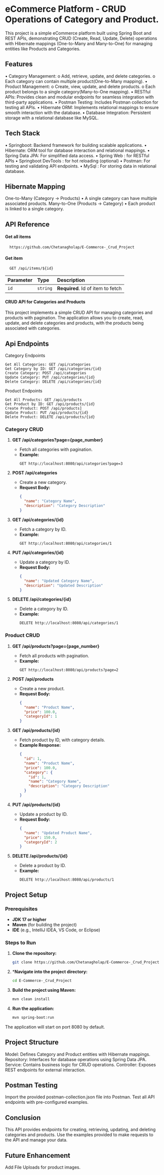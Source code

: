 
# eCommerce Platform - CRUD Operations of Category and Product.

This project is a simple eCommerce platform built using Spring Boot and REST APIs, demonstrating CRUD (Create, Read, Update, Delete) operations with Hibernate mappings (One-to-Many and Many-to-One) for managing entities like Products and Categories.

## Features

•	Category Management:
          o	Add, retrieve, update, and delete categories.
          o	Each category can contain multiple product(One-to-Many mapping).
•	Product Management:
           o Create, view, update, and delete products.
           o Each product belongs to a single category(Many-to-One mapping).
•	RESTful APIs: 
            Provides clean and modular endpoints for seamless integration with third-party applications.
•	Postman Testing: 
            Includes Postman collection for testing all APIs.
•	Hibernate ORM: 
            Implements relational mappings to ensure smooth interaction with the database.
• Database Integration: 
            Persistent storage with a relational database like MySQL.

## Tech Stack

•	Springboot: Backend framework for building scalable applications.
•	Hibernate:  ORM tool for database interaction and relational mappings.
•	Spring Data JPA: For simplified data access.
•	Spring Web : for RESTful APIs
•	Springboot DevTools : for hot reloading (optional)
•	Postman: For testing and validating API endpoints.
•	MySql : For storing data in relational database.

## Hibernate Mapping

 One-to-Many (Category → Products)
            •	A single category can have multiple associated products.
Many-to-One (Products → Category) 
            •	Each product is linked to a single category.
            
## API Reference

#### Get all items

```http
  https://github.com/Chetanagholap/E-Commerce-_Crud_Project
```

#### Get item

```http
  GET /api/items/${id}
```

| Parameter | Type     | Description                       |
| :-------- | :------- | :-------------------------------- |
| `id`      | `string` | **Required**. Id of item to fetch |


#### CRUD API for Categories and Products

This project implements a simple CRUD API for managing categories and products with pagination. The application allows you to create, read, update, and delete categories and products, with the products being associated with categories.

## Api Endpoints

Category Endpoints

    Get All Categories: GET /api/categories
    Get Category by ID: GET /api/categories/{id}
    Create Category: POST /api/categories
    Update Category: PUT /api/categories/{id}
    Delete Category: DELETE /api/categories/{id}

Product Endpoints

    Get All Products: GET /api/products
    Get Product by ID: GET /api/products/{id}
    Create Product: POST /api/products]
    Update Product: PUT /api/products/{id}
    Delete Product: DELETE /api/products/{id}


### Category CRUD

1. **GET /api/categories?page={page_number}**
   - Fetch all categories with pagination.
   - **Example:**
     ```http
     GET http://localhost:8080/api/categories?page=3
     ```

2. **POST /api/categories**
   - Create a new category.
   - **Request Body:**
     ```json
     {
       "name": "Category Name",
       "description": "Category Description"
     }
     ```

3. **GET /api/categories/{id}**
   - Fetch a category by ID.
   - **Example:**
     ```http
     GET http://localhost:8080/api/categories/1
     ```

4. **PUT /api/categories/{id}**
   - Update a category by ID.
   - **Request Body:**
     ```json
     {
       "name": "Updated Category Name",
       "description": "Updated Description"
     }
     ```

5. **DELETE /api/categories/{id}**
   - Delete a category by ID.
   - **Example:**
     ```http
     DELETE http://localhost:8080/api/categories/1
     ```

### Product CRUD

1. **GET /api/products?page={page_number}**
   - Fetch all products with pagination.
   - **Example:**
     ```http
     GET http://localhost:8080/api/products?page=2
     ```

2. **POST /api/products**
   - Create a new product.
   - **Request Body:**
     ```json
     {
       "name": "Product Name",
       "price": 100.0,
       "categoryId": 1
     }
     ```

3. **GET /api/products/{id}**
   - Fetch product by ID, with category details.
   - **Example Response:**
     ```json
     {
       "id": 1,
       "name": "Product Name",
       "price": 100.0,
       "category": {
         "id": 1,
         "name": "Category Name",
         "description": "Category Description"
       }
     }
     ```

4. **PUT /api/products/{id}**
   - Update a product by ID.
   - **Request Body:**
     ```json
     {
       "name": "Updated Product Name",
       "price": 150.0,
       "categoryId": 2
     }
     ```

5. **DELETE /api/products/{id}**
   - Delete a product by ID.
   - **Example:**
     ```http
     DELETE http://localhost:8080/api/products/1
     ```

## Project Setup

### Prerequisites

- **JDK 17 or higher**
- **Maven** (for building the project)
- **IDE** (e.g., IntelliJ IDEA, VS Code, or Eclipse)

### Steps to Run

1. **Clone the repository:**
   ```bash
   git clone https://github.com/Chetanagholap/E-Commerce-_Crud_Project.git
2. ***Navigate into the project directory:**
    ```bash
    cd E-Commerce-_Crud_Project
3. **Build the project using Maven:**
    ```bash
    mvn clean install
4. **Run the application:**
    ```bash
    mvn spring-boot:run
The application will start on port 8080 by default.


## Project Structure
Model: Defines Category and Product entities with Hibernate mappings.
Repository: Interfaces for database operations using Spring Data JPA.
Service: Contains business logic for CRUD operations.
Controller: Exposes REST endpoints for external interaction.

## Postman Testing
Import the provided postman-collection.json file into Postman.
Test all API endpoints with pre-configured examples.

## Conclusion
This API provides endpoints for creating, retrieving, updating, and deleting categories and products. Use the examples provided to make requests to the API and manage your data.

## Future Enhancement
Add File Uploads for product images.
